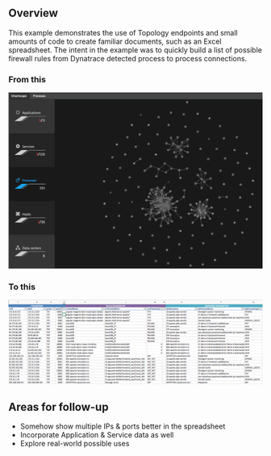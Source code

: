 ## Overview
This example demonstrates the use of Topology endpoints and small amounts of code to create familiar documents, such as an Excel spreadsheet.  The intent in the example was to quickly build a list of possible firewall rules from Dynatrace detected process to process connections.

### From this
![](./images/SmartScape.png)

### To this
![](./images/Spreadsheet.png)

## Areas for follow-up
- Somehow show multiple IPs & ports better in the spreadsheet
- Incorporate Application & Service data as well
- Explore real-world possible uses
